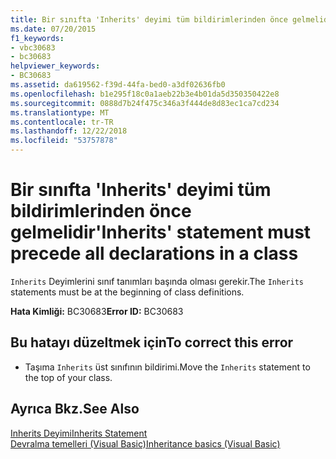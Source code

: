 ```yaml
---
title: Bir sınıfta 'Inherits' deyimi tüm bildirimlerinden önce gelmelidir
ms.date: 07/20/2015
f1_keywords:
- vbc30683
- bc30683
helpviewer_keywords:
- BC30683
ms.assetid: da619562-f39d-44fa-bed0-a3df02636fb0
ms.openlocfilehash: b1e295f18c0a1aeb22b3e4b01da5d350350422e8
ms.sourcegitcommit: 0888d7b24f475c346a3f444de8d83ec1ca7cd234
ms.translationtype: MT
ms.contentlocale: tr-TR
ms.lasthandoff: 12/22/2018
ms.locfileid: "53757878"
---
```

# <a name="inherits-statement-must-precede-all-declarations-in-a-class"></a><span data-ttu-id="d9f8b-102">Bir sınıfta 'Inherits' deyimi tüm bildirimlerinden önce gelmelidir</span><span class="sxs-lookup"><span data-stu-id="d9f8b-102">'Inherits' statement must precede all declarations in a class</span></span>
<span data-ttu-id="d9f8b-103">`Inherits` Deyimlerini sınıf tanımları başında olması gerekir.</span><span class="sxs-lookup"><span data-stu-id="d9f8b-103">The `Inherits` statements must be at the beginning of class definitions.</span></span>  
  
 <span data-ttu-id="d9f8b-104">**Hata Kimliği:** BC30683</span><span class="sxs-lookup"><span data-stu-id="d9f8b-104">**Error ID:** BC30683</span></span>  
  
## <a name="to-correct-this-error"></a><span data-ttu-id="d9f8b-105">Bu hatayı düzeltmek için</span><span class="sxs-lookup"><span data-stu-id="d9f8b-105">To correct this error</span></span>  
  
-   <span data-ttu-id="d9f8b-106">Taşıma `Inherits` üst sınıfının bildirimi.</span><span class="sxs-lookup"><span data-stu-id="d9f8b-106">Move the `Inherits` statement to the top of your class.</span></span>  
  
## <a name="see-also"></a><span data-ttu-id="d9f8b-107">Ayrıca Bkz.</span><span class="sxs-lookup"><span data-stu-id="d9f8b-107">See Also</span></span>  
 [<span data-ttu-id="d9f8b-108">Inherits Deyimi</span><span class="sxs-lookup"><span data-stu-id="d9f8b-108">Inherits Statement</span></span>](../../visual-basic/language-reference/statements/inherits-statement.md)  
 [<span data-ttu-id="d9f8b-109">Devralma temelleri (Visual Basic)</span><span class="sxs-lookup"><span data-stu-id="d9f8b-109">Inheritance basics (Visual Basic)</span></span>](~/docs/visual-basic/programming-guide/language-features/objects-and-classes/inheritance-basics.md)
